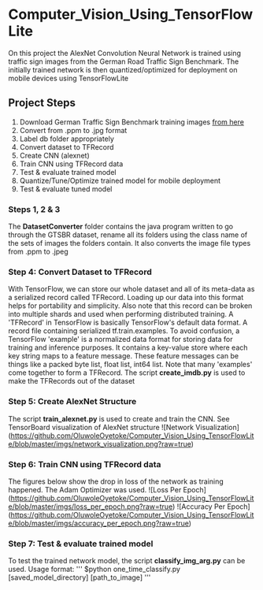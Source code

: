 # Computer_Vision_Using_TensorFlowLite

On this project the AlexNet Convolution Neural Network is trained using traffic sign images from the German Road Traffic Sign Benchmark.
The initially trained network is then quantized/optimized for deployment on mobile devices using TensorFlowLite 

## Project Steps

1. Download German Traffic Sign Benchmark training images [from here](http://benchmark.ini.rub.de/Dataset/GTSRB_Final_Training_Images.zip)
2. Convert from .ppm to .jpg format
3. Label db folder appropriately
4. Convert dataset to TFRecord
5. Create CNN (alexnet)
6. Train CNN using TFRecord data
7. Test & evaluate trained model
8. Quantize/Tune/Optimize trained model for mobile deployment
9. Test & evaluate tuned model

### Steps 1, 2 & 3
The **DatasetConverter** folder contains the java program written to go through the GTSBR dataset, rename all its folders using the class name of the sets of images the folders contain. It also converts the image file types from .ppm to .jpeg

### Step 4: Convert Dataset to TFRecord
With TensorFlow, we can store our whole dataset and all of its meta-data as a serialized record called TFRecord. Loading up our data into this format helps for portability and simplicity. Also note that this record can be broken into multiple shards and used when performing distributed training. A 'TFRecord' in TensorFlow is basically TensorFlow's default data format. A record file containing serialized tf.train.examples. To avoid confusion, a TensorFlow 'example' is a normalized data format for storing data for training and inference purposes. It contains a key-value store where each key string maps to a feature message. These feature messages can be things like a packed byte list, float list, int64 list. Note that many 'examples' come together to form a TFRecord. The script **create_imdb.py** is used to make the TFRecords out of the dataset

### Step 5: Create AlexNet Structure
The script **train_alexnet.py** is used to create and train the CNN. See TensorBoard visualization of AlexNet structure
![Network Visualization] (https://github.com/OluwoleOyetoke/Computer_Vision_Using_TensorFlowLite/blob/master/imgs/network_visualization.png?raw=true)


### Step 6: Train CNN using TFRecord data
The figures below show the drop in loss of the network as training happened. The Adam Optimizer was used.
![Loss Per Epoch] (https://github.com/OluwoleOyetoke/Computer_Vision_Using_TensorFlowLite/blob/master/imgs/loss_per_epoch.png?raw=true)
![Accuracy Per Epoch] (https://github.com/OluwoleOyetoke/Computer_Vision_Using_TensorFlowLite/blob/master/imgs/accuracy_per_epoch.png?raw=true)

### Step 7: Test & evaluate trained model
To test the trained network model, the script **classify_img_arg.py** can be used.
Usage format:
'''
$python one_time_classify.py [saved_model_directory] [path_to_image]
'''
